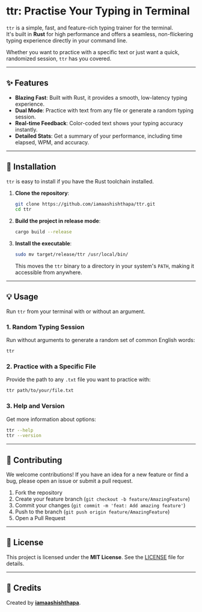 # ttr: Practise Your Typing in Terminal

`ttr` is a simple, fast, and feature-rich typing trainer for the terminal.  
It's built in **Rust** for high performance and offers a seamless, non-flickering typing experience directly in your command line.

Whether you want to practice with a specific text or just want a quick, randomized session, `ttr` has you covered.

---

## ✨ Features

- **Blazing Fast**: Built with Rust, it provides a smooth, low-latency typing experience.  
- **Dual Mode**: Practice with text from any file or generate a random typing session.  
- **Real-time Feedback**: Color-coded text shows your typing accuracy instantly.  
- **Detailed Stats**: Get a summary of your performance, including time elapsed, WPM, and accuracy.  

---

## 🚀 Installation

`ttr` is easy to install if you have the Rust toolchain installed.

1. **Clone the repository**:

   ```bash
   git clone https://github.com/iamaashishthapa/ttr.git
   cd ttr
    ````

2. **Build the project in release mode**:

   ```bash
   cargo build --release
   ```

3. **Install the executable**:

   ```bash
   sudo mv target/release/ttr /usr/local/bin/
   ```

   This moves the `ttr` binary to a directory in your system's `PATH`, making it accessible from anywhere.

---

## 💡 Usage

Run `ttr` from your terminal with or without an argument.

### 1. Random Typing Session

Run without arguments to generate a random set of common English words:

```bash
ttr
```

### 2. Practice with a Specific File

Provide the path to any `.txt` file you want to practice with:

```bash
ttr path/to/your/file.txt
```

### 3. Help and Version

Get more information about options:

```bash
ttr --help
ttr --version
```

---

## 🤝 Contributing

We welcome contributions! If you have an idea for a new feature or find a bug, please open an issue or submit a pull request.

1. Fork the repository
2. Create your feature branch (`git checkout -b feature/AmazingFeature`)
3. Commit your changes (`git commit -m 'feat: Add amazing feature'`)
4. Push to the branch (`git push origin feature/AmazingFeature`)
5. Open a Pull Request

---

## 📄 License

This project is licensed under the **MIT License**.
See the [LICENSE](LICENSE) file for details.

---

## 🙏 Credits

Created by [**iamaashishthapa**](https://github.com/iamaashishthapa).

```
```
